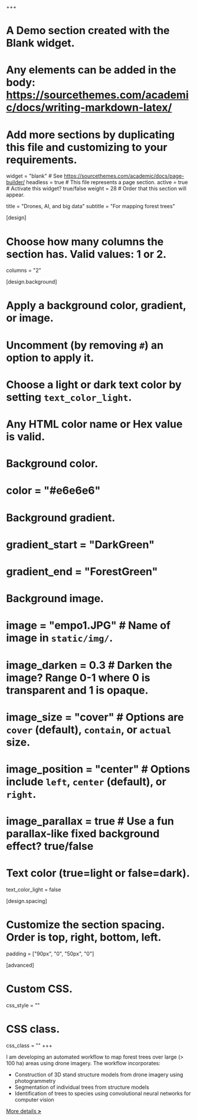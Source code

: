 +++
# A Demo section created with the Blank widget.
# Any elements can be added in the body: https://sourcethemes.com/academic/docs/writing-markdown-latex/
# Add more sections by duplicating this file and customizing to your requirements.

widget = "blank"  # See https://sourcethemes.com/academic/docs/page-builder/
headless = true  # This file represents a page section.
active = true  # Activate this widget? true/false
weight = 28  # Order that this section will appear.

title = "Drones, AI, and big data"
subtitle = "For mapping forest trees"

[design]
  # Choose how many columns the section has. Valid values: 1 or 2.
  columns = "2"

[design.background]
  # Apply a background color, gradient, or image.
  #   Uncomment (by removing `#`) an option to apply it.
  #   Choose a light or dark text color by setting `text_color_light`.
  #   Any HTML color name or Hex value is valid.

  # Background color.
  # color = "#e6e6e6"

  # Background gradient.
  # gradient_start = "DarkGreen"
  # gradient_end = "ForestGreen"

  # Background image.
  # image = "empo1.JPG"  # Name of image in `static/img/`.
  # image_darken = 0.3  # Darken the image? Range 0-1 where 0 is transparent and 1 is opaque.
  # image_size = "cover"  #  Options are `cover` (default), `contain`, or `actual` size.
  # image_position = "center"  # Options include `left`, `center` (default), or `right`.
  # image_parallax = true  # Use a fun parallax-like fixed background effect? true/false

  # Text color (true=light or false=dark).
  text_color_light = false

[design.spacing]
  # Customize the section spacing. Order is top, right, bottom, left.
  padding = ["90px", "0", "50px", "0"]

[advanced]
 # Custom CSS.
 css_style = ""

 # CSS class.
 css_class = ""
+++
<script src="https://static.kuula.io/embed.js" data-kuula="https://kuula.co/share/7qD7n?fs=1&vr=0&sd=1&thumbs=1&chromeless=0&logo=0" data-width="100%" data-height="260px"></script>

I am developing an automated workflow to map forest trees over large (> 100 ha) areas using drone imagery. The workflow incorporates:

* Construction of 3D stand structure models from drone imagery using photogrammetry
* Segmentation of individual trees from structure models
* Identification of trees to species using convolutional neural networks for computer vision

[More details **>** ](../drones-ai)
